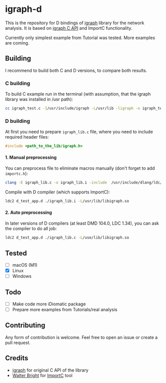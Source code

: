 # igraph-d

This is the repository for D bindings of [igraph](https://igraph.org/) library for the network analysis.
It is based on [igraph C API](https://igraph.org/c/) and ImportC functionality.

Currently only simplest example from Tutorial was tested.
More examples are coming.

## Building
I recommend to build both C and D versions, to compare both results.

### C building
To build C example run in the terminal (with assumption, that the igraph library was installed in /usr path):

```sh
cc igraph_test.c -I/usr/include/igraph -L/usr/lib -ligraph -o igraph_test
```

### D building
At first you need to prepare `igraph_lib.c` file, where you need to include required header files:
```c
#include <path_to_the_lib/igraph.h>
```

#### 1. Manual preprocessing
You can preprocess file to eliminate macros manually (don't forget to add `importc.h`):
```sh
clang -E igraph_lib.c -o igraph_lib.i -include  /usr/include/dlang/ldc/importc.h
```

Compile with D compiler (which supports ImportC):
```sh
ldc2 d_test_app.d ./igraph_lib.i -L/usr/lib/libigraph.so
```

#### 2. Auto preprocessing
In later versions of D compilers (at least DMD 104.0, LDC 1.34), you can ask the compiler to do all job:
```sh
ldc2 d_test_app.d ./igraph_lib.c -L/use/lib/libigraph.so
```

## Tested

- [ ] macOS (M1)
- [X] Linux
- [ ] Windows

## Todo

- [ ] Make code more iDiomatic package
- [ ] Prepare more examples from Tutorials/real analysis

## Contributing

Any form of contribution is welcome.
Feel free to open an issue or create a pull request.

## Credits
- [igraph](https://igraph.org/c/) for original C API of the library
- [Walter Bright](https://github.com/WalterBright) for [ImportC](https://dlang.org/spec/importc.html) tool
